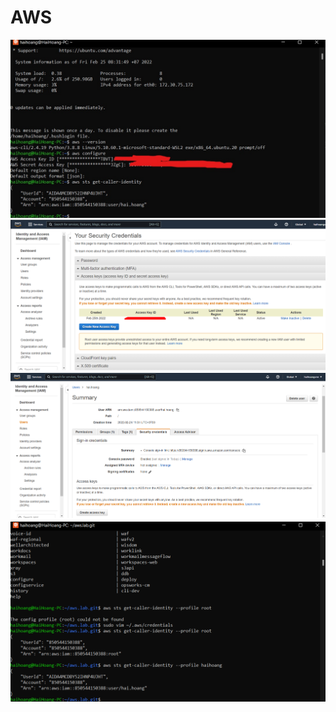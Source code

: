 # AWS
![alt](https://github.com/hoanghaithtb/AWS/blob/master/lab_day1/(1)-config%20connect%20aws%20by%20key.jpg)
![alt](https://github.com/hoanghaithtb/AWS/blob/master/lab_day1/(2)-user%20root.png)
![alt](https://github.com/hoanghaithtb/AWS/blob/master/lab_day1/(3)-user%20hai.hoang%20test.png)
![alt](https://github.com/hoanghaithtb/AWS/blob/master/lab_day1/(4)-user%20indentity%20-%20hai.hoang.png)
